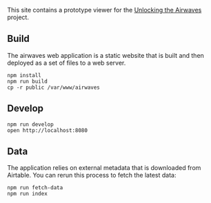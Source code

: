 This site contains a prototype viewer for the [Unlocking the Airwaves] project.

## Build

The airwaves web application is a static website that is built and then deployed as a set of files to a web server.

    npm install
    npm run build
    cp -r public /var/www/airwaves

## Develop

    npm run develop
    open http://localhost:8080

## Data

The application relies on external metadata that is downloaded from Airtable. You can rerun this process to fetch the latest data:

    npm run fetch-data
    npm run index

[Unlocking the Airwaves]: https://mith.umd.edu/research/unlocking-the-airwaves/
[NAEB]: https://en.wikipedia.org/wiki/National_Association_of_Educational_Broadcasters
